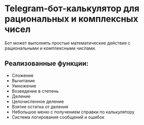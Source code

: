 # Telegram-бот-калькулятор для рациональных и комплексных чисел

Бот может выполнять простые математические действия с рациональными и комплексными числами.

## Реализованные функции:

* Сложение
* Вычитание
* Умножение
* Возведение в степень
* Деление
* Целочисленное деление
* Взятие остатка от деления
* Небольшое меню с получением справки по калькулятору
* Система логирования сообщений и ошибок